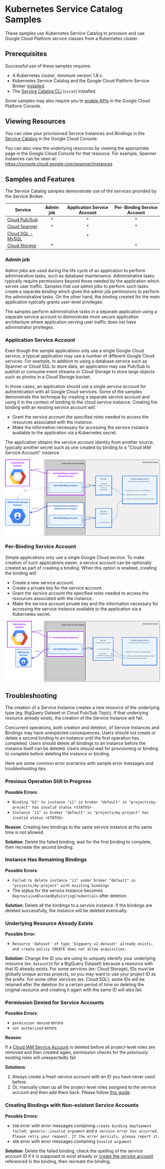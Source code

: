 # Kubernetes Service Catalog Samples

These samples use Kubernetes Service Catalog to provision and use Google Cloud Platform
service classes from a Kubernetes cluster.

## Prerequisites

Successful use of these samples requires:

*   A Kubernetes cluster, minimum version 1.8.x.
*   Kubernetes Service Catalog and the Google Cloud Platform Service Broker [installed](
    https://cloud.google.com/kubernetes-engine/docs/how-to/add-on/service-broker/install-service-catalog).
*   The [Service Catalog
    CLI](https://github.com/kubernetes-incubator/service-catalog/blob/master/docs/install.md#installing-the-service-catalog-cli)
    (`svcat`) installed.

Some samples may also require you to [enable
APIs](https://console.cloud.google.com/apis/dashboard) in the Google Cloud Platform Console.

## Viewing Resources

You can view your provisioned Service Instances and Bindings in the [Service
Catalog](https://console.cloud.google.com/kubernetes/serviceinstance) in the Google Cloud Console.

You can also view the underlying resources by viewing the appropriate page in the Google Cloud
Console for that resource. For example, Spanner instances can be seen at:
https://console.cloud.google.com/spanner/instances

## Samples and Features

The Service Catalog samples demonstrate use of the services provided by the
Service Broker.

| Service                               | Admin job | Application Service Account | Per-Binding Service Account |
| ------------------------------------- |:---------:|:---------------------------:|:---------------------------:|
| [Cloud Pub/Sub](cloud-pubsub/)        |     *     |             *               |               *             |
| [Cloud Spanner](cloud-spanner/)       |     *     |             *               |               *             |
| [Cloud SQL - MySQL](cloud-sql-mysql/) |           |             *               |                             |
| [Cloud Storage](cloud-storage/)       |     *     |                             |               *             |

### Admin job

Admin jobs are used during the life cycle of an application to perform administrative tasks,
such as database maintenance. Administrative tasks typically require permissions beyond those
needed by the application which serves user traffic. Samples that use admin jobs to perform
such tasks create a separate *binding* which gives the admin job permissions to perform
the administrative tasks. On the other hand, the binding created for the main application
typically grants user-level privileges.

The samples perform administrative tasks in a separate application using a separate service account
to demonstrate more secure application architecture where application serving user traffic does not
have administrator privileges.

### Application Service Account

Even though the sample applications only use a single Google Cloud service, a typical application
may use a number of different Google Cloud services. For example, in addition to using a
database service such as Spanner or Cloud SQL to store data, an application may use Pub/Sub
to publish or consume event streams or Cloud Storage to store large objects such as photos
in a Cloud Storage bucket.

In those cases, an application should use a single service account for authentication with all
Google Cloud services. Some of the samples demonstrate this technique by creating a separate
service account and using it in the context of binding to the cloud service instance.
Creating the binding with an existing service account will:

*   Grant the service account the specified roles needed to access the resources associated with
    the instance.
*   Make the information necessary for accessing the service instance available to the application
    via a Kubernetes secret.

The application obtains the service account identity from another source, typically another secret
such as one created by binding to a "Cloud IAM Service Account" instance.

![An Application Architecture](application.png)

### Per-Binding Service Account

Simple applications only use a single Google Cloud service. To make creation of such applications
easier, a service account can be optionally created as part of creating a binding.
When this option is enabled, creating the binding will:

*   Create a new service account.
*   Create a private key for the service account.
*   Grant the service account the specified roles needed to access the resources associated with
    the instance.
*   Make the service account private key and the information necessary for accessing the service
    instance available to the application via a Kubernetes secret.

![Simple Application Architecture](simple.png)

## Troubleshooting

The creation of a Service Instance creates a new resource of the underlying type (eg. BigQuery
Dataset or Cloud Pub/Sub Topic). If that underlying resource already exists, the creation of the
Service Instance will fail.

Concurrent operations, both creation and deletion, of Service Instances and Bindings may have
unexpected consequences. Users should not create or delete a second binding to an instance until
the first operation has completed. Users should delete all bindings to an instance before the
instance itself can be deleted. Users should wait for provisioning or binding to complete before
deleting the instance or binding.

Here are some common error scenarios with sample error messages and troubleshooting tips.

### Previous Operation Still In Progress

**Possible Errors**:

*   `Binding "b1" to instance "i1" in broker "default" in "projects/my-project"
    has invalid status <STATUS>`
*   `Instance "i1" in broker "default" in "projects/my-project" has invalid
    status <STATUS>`

**Reason**: Creating two bindings to the same service instance at the same time
is not allowed.

**Solution**: Delete the failed binding, wait for the first binding to complete,
then recreate the second binding.

### Instance Has Remaining Bindings

**Possible Errors**:

*   `Failed to delete instance "i1" under broker "default" in
    "projects/my-project" with existing bindings`
*   The status for the service instance becomes
    `DeprovisionBlockedByExistingCredentials` after deletion.

**Solution**: Delete all the bindings to a service instance. If the bindings are
deleted successfully, the instance will be deleted eventually.

### Underlying Resource Already Exists

**Possible Error**:

*   `Resource 'dataset' of type 'bigquery.v2.dataset' already exists, and create
    policy CREATE does not allow acquisition.`

**Solution**: Change the ID you are using to uniquely identify your underlying
resource (ex: `datasetId` for a BigQuery Dataset) because a resource with that
ID already exists. For some services (ex: Cloud Storage), IDs must be globally
unique across projects, so you may want to use your project ID as the prefix.
For some other services (ex: Cloud SQL), some IDs will be retained after the
deletion for a certain period of time so deleting the original resource and
creating it again with the same ID will also fail.

### Permission Denied for Service Accounts

**Possible Errors**:

* `permission denied` errors
* `not authorized` errors

**Reason**:

If a [Cloud IAM Service
Account](https://cloud.google.com/iam/docs/service-accounts) is deleted before
all project-level roles are removed and then created again, permission checks
for the previously existing roles will unexpectedly fail.

**Solutions**:

1.  Always create a fresh service account with an ID you have never used before.
1.  Or, manually clean up all the project-level roles assigned to the service
    account and then add them back. Please follow [this
    guide](https://cloud.google.com/iam/docs/granting-changing-revoking-access#revoking_access_to_team_members).

### Creating Bindings with Non-existent Service Accounts

**Possible Errors**:

*   `500` error with error messages containing `create binding deployment
    failed: generic::invalid_argument` and `A service error has occurred. Please
    retry your request. If the error persists, please report it.`
*   `400` error with error messages containing `Invalid argument`

**Solution**: Delete the failed binding, check the spelling of the service
account ID if it is supposed to exist already or [create the service
account](https://cloud.google.com/kubernetes-engine/docs/how-to/add-on/service-broker/use-service-catalog#bind_to_an_instance)
referenced in the binding, then recreate the binding.
